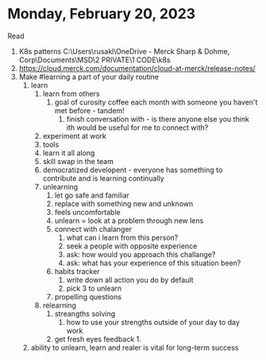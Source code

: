 # Monday, February 20, 2023

Read
1. K8s patterns C:\Users\rusakl\OneDrive - Merck Sharp & Dohme, Corp\Documents\MSD\2 PRIVATE\1 CODE\k8s
2. https://cloud.merck.com/documentation/cloud-at-merck/release-notes/
3. Make #learning a part of your daily routine
   1. learn
      1. learn from others
         1. goal of curosity coffee each month with someone you haven't met before - tandem!
            1. finish conversation with - is there anyone else you think ith would be useful for me to connect with?
      2. experiment at work
        1. tools
        2. learn it all along
       3. skill swap in the team
        4. democratized developent - everyone has something to contribute and is learning continually
      3. unlearning
         1. let go safe and familiar
         2. replace with something new and unknown
         3. feels uncomfortable
         4. unlearn = look at a problem through new lens
         5. connect with chalanger
            1. what can i learn from this person?
            2. seek a people with opposite experience
            3. ask: how would you approach this challange?
            4. ask: what has your experience of this situation been?
         6. habits tracker
            1. write down all action you do by default
            2. pick 3 to unlearn
         7. propelling questions
      4. relearning
         1. streangths solving
            1. how to use your strengths outside of your day to day work
         2. get fresh eyes feedback
            1. 
   2. ability to unlearn, learn and realer is vital for long-term success
